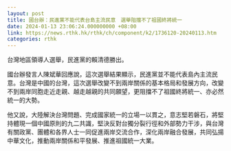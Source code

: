```yaml
---
layout: post
title: 國台辦：民進黨不能代表台島主流民意　選舉阻擋不了祖國終將統一
date: 2024-01-13 23:06:24.000000000 +08:00
link: https://news.rthk.hk/rthk/ch/component/k2/1736120-20240113.htm
categories: rthk
---
```


台灣地區領導人選舉，民進黨的賴清德勝出。

國台辦發言人陳斌華回應說，這次選舉結果顯示，民進黨並不能代表島內主流民意。台灣是中國的台灣，這次選舉改變不到兩岸關係的基本格局和發展方向，改變不到兩岸同胞走近走親、越走越親的共同願望，更阻擋不了祖國終將統一、亦必然統一的大勢。

他又說，大陸解決台灣問題、完成國家統一的立場一以貫之，意志堅若磐石，將堅持體現一個中國原則的九二共識，堅決反對台獨分裂行徑和外部勢力干涉，與台灣有關政黨、團體和各界人士一同促進兩岸交流合作，深化兩岸融合發展，共同弘揚中華文化，推動兩岸關係和平發展、推進祖國統一大業。
